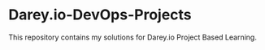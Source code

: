 # Darey.io-DevOps-Projects
This repository contains my solutions for Darey.io Project Based Learning.
